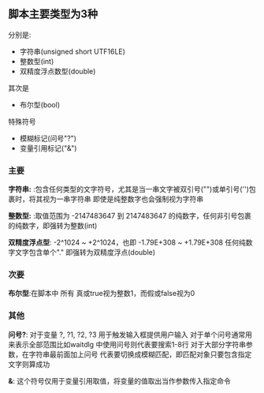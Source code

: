 ## 脚本主要类型为3种
分别是:
- 字符串(unsigned short UTF16LE)
- 整数型(int)
- 双精度浮点数型(double)

其次是
- 布尔型(bool)

特殊符号
- 模糊标记(问号"?")
- 变量引用标记("&")

### 主要
 **字符串:** :包含任何类型的文字符号，尤其是当一串文字被双引号("")或单引号('')包裹时，将其视为一串字符串
即使是纯整数字也会强制视为字符串

 **整数型:** :取值范围为 -2147483647 到 2147483647 的纯数字，任何非引号包裹的纯数字，即强转为整数(int)

**双精度浮点型**: -2^1024 ~ +2^1024，也即 -1.79E+308 ~ +1.79E+308
任何纯数字文字包含单个"." 即强转为双精度浮点(double)

### 次要
**布尔型**:在脚本中 所有 真或true视为整数1，而假或false视为0


### 其他
**问号?**: 对于变量 ?, ?1, ?2, ?3 用于触发输入框提供用户输入
对于单个问号通常用来表示全部范围比如waitdlg 中使用问号则代表要搜索1-8行
对于大部分字符串参数，在字符串最前面加上问号
代表要切换成模糊匹配，即匹配对象只要包含指定文字则算成功

**&**: 这个符号仅用于变量引用取值，将变量的值取出当作参数传入指定命令